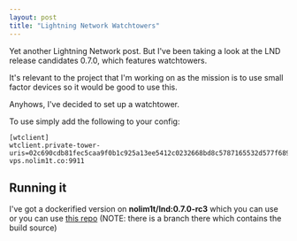 ```yaml
---
layout: post
title: "Lightning Network Watchtowers"
---
```


Yet another Lightning Network post. But I've been taking a look at the LND release candidates 0.7.0, which features watchtowers.

It's relevant to the project that I'm working on as the mission is to use small factor devices so it would be good to use this.

Anyhows, I've decided to set up a watchtower.

To use simply add the following to your config:

```
[wtclient]
wtclient.private-tower-uris=02c690cdb81fec5caa9f0b1c925a13ee5412c0232668bd8c5787165532d577f689@ln-vps.nolim1t.co:9911
```

## Running it

I've got a dockerified version on **nolim1t/lnd:0.7.0-rc3** which you can use or you can use [this repo](https://gitlab.com/nolim1t/lnd) (NOTE: there is a branch there which contains the build source)



